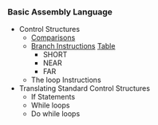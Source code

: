 ### Basic Assembly Language

- Control Structures
  - [Comparisons](cmp)
  - [Branch Instructions](jmp)
      [Table](https://i.imgur.com/Gn5OKMi.png?1)
    - SHORT
    - NEAR
    - FAR
  - The loop Instructions
- Translating Standard Control Structures
  - If Statements
  - While loops
  - Do while loops


